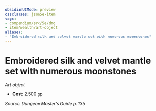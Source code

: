 ```yaml
---
obsidianUIMode: preview
cssclasses: json5e-item
tags:
- compendium/src/5e/dmg
- item/wealth/art-object
aliases: 
- "Embroidered silk and velvet mantle set with numerous moonstones"
---
```

# Embroidered silk and velvet mantle set with numerous moonstones
*Art object*  

- **Cost**: 2.500 gp

*Source: Dungeon Master's Guide p. 135*